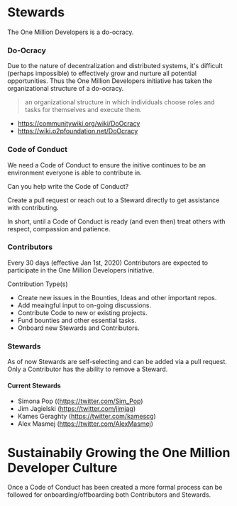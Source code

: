 # Stewards

The One Million Developers is a do-ocracy.

### Do-Ocracy

Due to the nature of decentralization and distributed systems, it's difficult (perhaps impossible) to effectively grow and nurture all potential opportunities. Thus the One Million Developers initiative has taken the organizational structure of a do-ocracy.

> an organizational structure in which individuals choose roles and tasks for themselves and execute them.

- https://communitywiki.org/wiki/DoOcracy
- https://wiki.p2pfoundation.net/DoOcracy

### Code of Conduct

We need a Code of Conduct to ensure the initive continues to be an environment everyone is able to contribute in.

Can you help write the Code of Conduct?

Create a pull request or reach out to a Steward directly to get assistance with contributing.

In short, until a Code of Conduct is ready (and even then) treat others with respect, compassion and patience.

### Contributors

Every 30 days (effective Jan 1st, 2020) Contributors are expected to participate in the One Million Developers initiative.

Contribution Type(s)

- Create new issues in the Bounties, Ideas and other important repos.
- Add meaingful input to on-going discussions.
- Contribute Code to new or existing projects.
- Fund bounties and other essential tasks.
- Onboard new Stewards and Contributors.

### Stewards

As of now Stewards are self-selecting and can be added via a pull request. Only a Contributor has the ability to remove a Steward.

#### Current Stewards

- Simona Pop ((https://twitter.com/Sim_Pop)
- Jim Jagielski (https://twitter.com/jimjag)
- Kames Geraghty (https://twitter.com/kamescg)
- Alex Masmej (https://twitter.com/AlexMasmej)

# Sustainabily Growing the One Million Developer Culture

Once a Code of Conduct has been created a more formal process can be followed for onboarding/offboarding both Contributors and Stewards.
